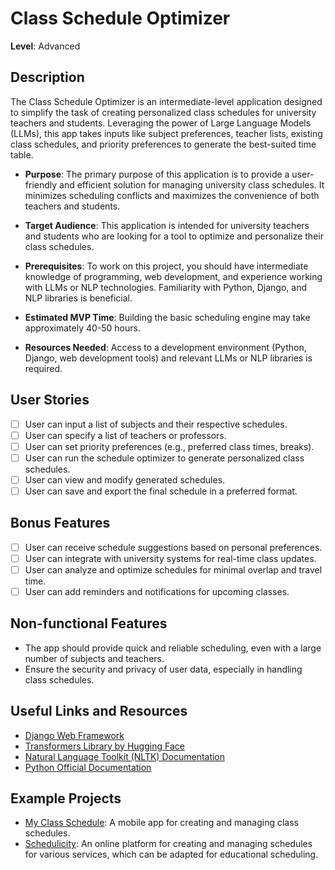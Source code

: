 # Class Schedule Optimizer

**Level**: Advanced

## Description

The Class Schedule Optimizer is an intermediate-level application designed to simplify the task of creating personalized class schedules for university teachers and students. Leveraging the power of Large Language Models (LLMs), this app takes inputs like subject preferences, teacher lists, existing class schedules, and priority preferences to generate the best-suited time table.

- **Purpose**: The primary purpose of this application is to provide a user-friendly and efficient solution for managing university class schedules. It minimizes scheduling conflicts and maximizes the convenience of both teachers and students.

- **Target Audience**: This application is intended for university teachers and students who are looking for a tool to optimize and personalize their class schedules.

- **Prerequisites**: To work on this project, you should have intermediate knowledge of programming, web development, and experience working with LLMs or NLP technologies. Familiarity with Python, Django, and NLP libraries is beneficial.

- **Estimated MVP Time**: Building the basic scheduling engine may take approximately 40-50 hours.

- **Resources Needed**: Access to a development environment (Python, Django, web development tools) and relevant LLMs or NLP libraries is required.

## User Stories

- [ ] User can input a list of subjects and their respective schedules.
- [ ] User can specify a list of teachers or professors.
- [ ] User can set priority preferences (e.g., preferred class times, breaks).
- [ ] User can run the schedule optimizer to generate personalized class schedules.
- [ ] User can view and modify generated schedules.
- [ ] User can save and export the final schedule in a preferred format.

## Bonus Features

- [ ] User can receive schedule suggestions based on personal preferences.
- [ ] User can integrate with university systems for real-time class updates.
- [ ] User can analyze and optimize schedules for minimal overlap and travel time.
- [ ] User can add reminders and notifications for upcoming classes.

## Non-functional Features

- The app should provide quick and reliable scheduling, even with a large number of subjects and teachers.
- Ensure the security and privacy of user data, especially in handling class schedules.

## Useful Links and Resources

- [Django Web Framework](https://www.djangoproject.com/)
- [Transformers Library by Hugging Face](https://huggingface.co/transformers/)
- [Natural Language Toolkit (NLTK) Documentation](https://www.nltk.org/)
- [Python Official Documentation](https://docs.python.org/3/)

## Example Projects

- [My Class Schedule](https://apps.apple.com/us/app/my-class-schedule/id1013077104): A mobile app for creating and managing class schedules.
- [Schedulicity](https://www.schedulicity.com/): An online platform for creating and managing schedules for various services, which can be adapted for educational scheduling.

